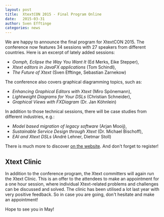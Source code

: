 ```yaml
---
layout: post
title:  XtextCON 2015 - Final Program Online
date:   2015-03-31
author: Sven Efftinge
categories: news
---
```


We are happy to announce the final program for XtextCON 2015. The conference now features 34 sessions with 27 speakers from different countries. Here is an excerpt of lately added sessions:

 - _Oomph, Eclipse the Way You Want It_ (Ed Merks, Eike Stepper),
 - _Xtext editors in JavaFX applications_ (Tom Schindl),
 - _The Future of Xtext_ (Sven Efftinge, Sebastian Zarnekow)

The conference also covers graphical diagramming topics, such as:
 - _Enhancing Graphical Editors with Xtext_ (Miro Spönemann),
 - _Lightweight Diagrams for Your DSLs_ (Christian Schneider),
 - _Graphical Views with FXDiagram_ (Dr. Jan Köhnlein)

In addition to those technical sessions, there will be case studies from different industries, e.g.:
 - _Model based migration of legacy software_ (Arjan Mooij),
 - _Sustainable Service Design through Xtext_ (Dr. Michael Bischoff),
 - _EAI and Xtext DSLs_ (André Lehner, Dietmar Stoll)

There is much more to discover [on the website](https://xtextcon.org). And don't forget to register!

Xtext Clinic
------------

In addition to the conference program, the Xtext committers will again run the Xtext Clinic. This is an offer to the attendees to make an appointment for a one hour session, where individual Xtext-related problems and challenges can be discussed and solved. The clinic has been utilised a lot last year with very positive feedback. 
So in case you are going, don't hesitate and make an appointment!

Hope to see you in May!
